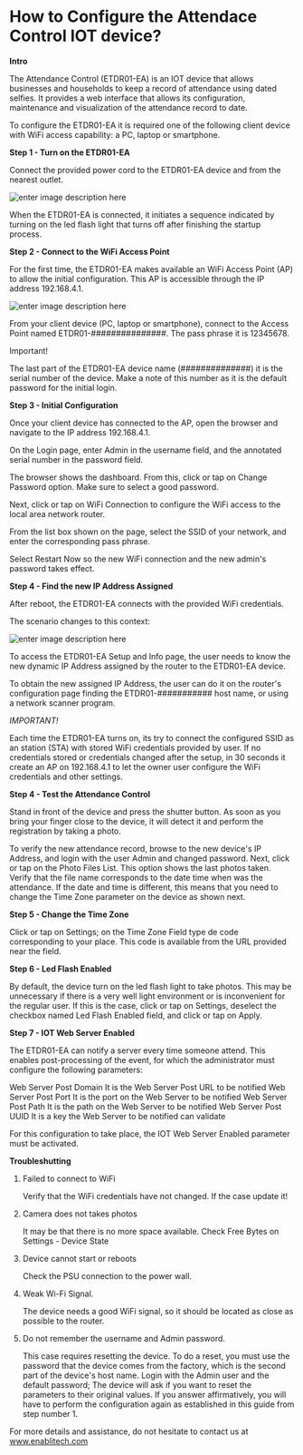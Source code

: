 ﻿# How to Configure the Attendace Control IOT device?
**Intro**

The Attendance Control (ETDR01-EA) is an IOT device that allows businesses and households to keep a record of attendance using dated selfies. It provides a web interface that allows its configuration, maintenance and visualization of the attendance record to date.

To configure the ETDR01-EA it is required one of the following client device with WiFi access capability: a PC, laptop or smartphone.

**Step 1 - Turn on the ETDR01-EA**

Connect the provided power cord to the ETDR01-EA device and from the nearest outlet.

![enter image description here](https://embed.creately.com/kqGSQt3g7lp?token=pkobxxffjYLqi839&type=svg)

When the ETDR01-EA is connected, it initiates a sequence indicated by turning on the led flash light that turns off after finishing the startup process.

**Step 2 - Connect to the WiFi Access Point**

For the first time, the ETDR01-EA makes available an WiFi Access Point   (AP) to allow the initial configuration. This AP is accessible through the IP address 192.168.4.1.

![enter image description here](https://embed.creately.com/VNtYEJBOMWb?token=go0Iz9n8hj64UkdY&type=svg)

From your client device (PC, laptop or smartphone), connect to the Access Point named ETDR01-###############. The pass phrase it is 12345678.

Important!

The last part of the ETDR01-EA device name (##############) it is the serial number of the device. Make a note of this number as it is the default password for the initial login. 

**Step 3 - Initial Configuration**

Once your client device has connected to the AP, open the browser and navigate to the IP address 192.168.4.1.
  
On the Login page, enter Admin in the username field, and the annotated serial number in the password field.

The browser shows the dashboard. From this, click or tap on Change Password option. Make sure to select a good password.

Next, click or tap on WiFi Connection to configure the WiFi access to the local area network router.

From the list box shown on the page, select the SSID of your network, and enter the corresponding pass phrase.

Select Restart Now so the new WiFi connection and the new admin's password takes effect.

**Step 4 - Find the new IP Address Assigned**

After reboot, the ETDR01-EA connects with the provided WiFi credentials.

The scenario changes to this context:

![enter image description here](https://embed.creately.com/vHyDLlT4IMM?token=OtOvs8WmXQMQztVT&type=svg)


To access the ETDR01-EA Setup and Info page, the user needs to know the new dynamic IP Address assigned by the router to the ETDR01-EA device.

To obtain the new assigned IP Address, the user can do it on the router's configuration page finding the ETDR01-########### host name, or using a network scanner program.

*IMPORTANT!*

Each time the ETDR01-EA turns on, its try to connect the configured SSID as an station (STA) with stored WiFi credentials provided by user.
If no credentials stored or credentials changed after the setup, in 30 seconds it create an AP on 192.168.4.1 to let the owner user configure the WiFi credentials and other settings.

**Step 4 - Test the Attendance Control**

Stand in front of the device and press the shutter button. As soon as you bring your finger close to the device, it will detect it and perform the registration by taking a photo.

To verify the new attendance record, browse to the new device's IP Address, and login with the user Admin and changed password.  Next, click or tap on the Photo Files List. This option shows the last photos taken. Verify that the file name corresponds to the date time when was the attendance.  If the date and time is different, this means that you need to change the Time Zone parameter on the device as shown next.

**Step 5 - Change the Time Zone**

Click or tap on Settings; on the Time Zone Field type de code corresponding to your place. This code is available from the URL provided near the field.

**Step 6 - Led Flash Enabled**
  
By default, the device turn on the led flash light to take photos. This may be unnecessary if there is a very well light environment or is inconvenient for the regular user. If this is the case, click or tap on Settings, deselect the checkbox named Led Flash Enabled field, and click or tap on Apply.

**Step 7 - IOT Web Server Enabled**
  
The ETDR01-EA can notify a server every time someone attend. This enables post-processing of the event, for which the administrator must configure the following parameters:

Web Server Post Domain
	It is the Web Server Post URL to be notified
Web Server Post Port
	It is the port on the Web Server to be notified
Web Server Post Path
	It is the path on the Web Server to be notified
Web Server Post UUID
	It is a key the Web Server to be notified can validate

For this configuration to take place, the IOT Web Server Enabled parameter must be activated.

**Troubleshutting**

1.  Failed to connect to WiFi

	Verify that the WiFi credentials have not changed. If the case update it!
				
2.  Camera does not takes photos		  
		
	It may be that there is no more space available. Check Free Bytes 		on Settings - Device State
		
3.  Device cannot start or reboots

	Check the PSU connection to the power wall.	
	
4.  Weak Wi-Fi Signal.
	
	The device needs a good WiFi signal, so it should be located as close as possible to the router.
	
5.  Do not remember the username and Admin password.

	This case requires resetting the device. To do a reset, you must use the password that the device comes from the factory, which is the second part of the device's host name. Login with the Admin user and the default password; The device will ask if you want to reset the parameters to their original values. If you answer affirmatively, you will have to perform the configuration again as established in this guide from step number 1.



For more details and assistance, do not hesitate to contact us at www.enablitech.com
